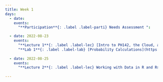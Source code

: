 ```yaml
---
title: Week 1
days:
  - date: 
    events:
      "**Participation**{: .label .label-parti} Needs Assessment ":

  - date: 2022-08-23
    events:
      "**Lecture 1**{: .label .label-lec} [Intro to PH142, the Cloud, and PPDAC](https://ph142-ucb.github.io/fa23/src/lec/001_PPDAC.pdf) ":
      "**Lab 1**{: .label .label-lab} [Probability Calculations](https://publichealth.datahub.berkeley.edu/hub/user-redirect/git-pull?repo=https%3A%2F%2Fgithub.com%2Fph142-ucb%2Fph142-fa23&urlpath=rstudio%2F&branch=main) (Due August 25)":
      
  - date: 2022-08-25
    events:
      "**Lecture 2**{: .label .label-lec} Working with Data in R and Rstudio ":
      
---
```

